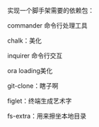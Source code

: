 实现一个脚手架需要的依赖包：

commander 命令行处理工具

chalk：美化

inquirer 命令行交互

ora  loading美化

git-clone：瞎子啊

figlet：终端生成艺术字

fs-extra：用来擦坐本地目录
